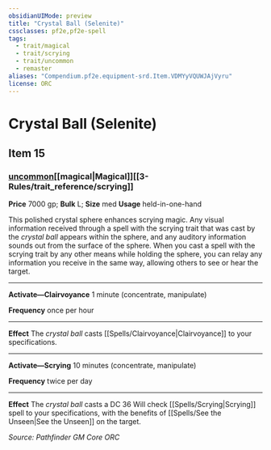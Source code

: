```yaml
---
obsidianUIMode: preview
title: "Crystal Ball (Selenite)"
cssclasses: pf2e,pf2e-spell
tags:
  - trait/magical
  - trait/scrying
  - trait/uncommon
  - remaster
aliases: "Compendium.pf2e.equipment-srd.Item.VDMYyVQUWJAjVyru"
license: ORC
---
```

# Crystal Ball (Selenite)
## Item 15
### [uncommon](uncommon.md "Uncommon Rarity Trait")[[magical|Magical]][[3-Rules/trait_reference/scrying]]


**Price** 7000 gp; 
**Bulk** L; **Size** med
**Usage** held-in-one-hand

This polished crystal sphere enhances scrying magic. Any visual information received through a spell with the scrying trait that was cast by the _crystal ball_ appears within the sphere, and any auditory information sounds out from the surface of the sphere. When you cast a spell with the scrying trait by any other means while holding the sphere, you can relay any information you receive in the same way, allowing others to see or hear the target.

* * *

**Activate—Clairvoyance** 1 minute (concentrate, manipulate)

**Frequency** once per hour

* * *

**Effect** The _crystal ball_ casts [[Spells/Clairvoyance|Clairvoyance]] to your specifications.

* * *

**Activate—Scrying** 10 minutes (concentrate, manipulate)

**Frequency** twice per day

* * *

**Effect** The _crystal ball_ casts a DC 36 Will check [[Spells/Scrying|Scrying]] spell to your specifications, with the benefits of [[Spells/See the Unseen|See the Unseen]] on the target.

*Source: Pathfinder GM Core*
*ORC*